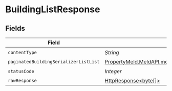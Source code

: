 # BuildingListResponse


## Fields

| Field                                                                                                                                | Type                                                                                                                                 | Required                                                                                                                             | Description                                                                                                                          |
| ------------------------------------------------------------------------------------------------------------------------------------ | ------------------------------------------------------------------------------------------------------------------------------------ | ------------------------------------------------------------------------------------------------------------------------------------ | ------------------------------------------------------------------------------------------------------------------------------------ |
| `contentType`                                                                                                                        | *String*                                                                                                                             | :heavy_check_mark:                                                                                                                   | N/A                                                                                                                                  |
| `paginatedBuildingSerializerListList`                                                                                                | [PropertyMeld.MeldAPI.models.shared.PaginatedBuildingSerializerListList](../../models/shared/PaginatedBuildingSerializerListList.md) | :heavy_minus_sign:                                                                                                                   | N/A                                                                                                                                  |
| `statusCode`                                                                                                                         | *Integer*                                                                                                                            | :heavy_check_mark:                                                                                                                   | N/A                                                                                                                                  |
| `rawResponse`                                                                                                                        | [HttpResponse<byte[]>](https://docs.oracle.com/en/java/javase/11/docs/api/java.net.http/java/net/http/HttpResponse.html)             | :heavy_minus_sign:                                                                                                                   | N/A                                                                                                                                  |